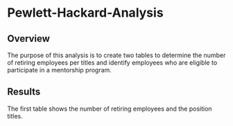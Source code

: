 # Pewlett-Hackard-Analysis
## Overview
The purpose of this analysis is to create two tables to determine the number of retiring employees per titles and identify employees who are eligible to participate in a mentorship program. 
## Results
The first table shows the number of retiring employees and the position titles. 
